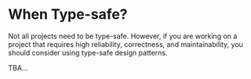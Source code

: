 # When Type-safe?

Not all projects need to be type-safe. However, if you are working on a project that requires high reliability, correctness, and maintainability, you should consider using type-safe design patterns.

TBA...